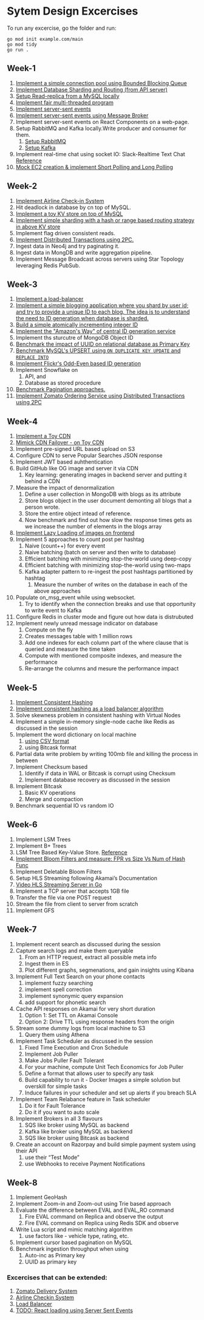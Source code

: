 # Sytem Design Excercises
To run any excercise, go the folder and run: 
```
go mod init example.com/main
go mod tidy
go run .
```
## Week-1
1. [Implement a simple connection pool using Bounded Blocking Queue](./05-connection-pool/)
2. [Implement Database Sharding and Routing (from API server)](./07-sharding/)
3. [Setup Read-replica from a MySQL locally](./12-mysql-read-replica/)
4. [Implement fair multi-threaded program](./08-multi-thread-program/)
5. [Implement server-sent events](./09-basic-server-sent-events/)
5. [Implement server-sent events using Message Broker](./10-broker-server-sent-event/)
5. Implement server-sent events on React Components on a web-page.
6. Setup RabbitMQ and Kafka locally.Write producer and consumer for them.
    1. [Setup RabbitMQ](./13A-rabbitmq/)
    2. [Setup Kafka](./13B-kafka/)
7. Implement real-time chat using socket IO: Slack-Realtime Text Chat [Reference](https://github.com/socketio/socket.io-chat-platform)
8. [Mock EC2 creation & implement Short Polling and Long Polling](./16-long-short-polling/)
 
## Week-2
1. [Implement Airline Check-in System](./14-airline-checkin-system/)
1. Hit deadlock in database by cn top of MySQL.
1. [Implement a toy KV store on top of MySQL](./15A-kvstore-mysql/)
1. [Implement simple sharding with a hash or range based routing strategy in above KV store](./15B-kvstore-hash-mysql/)
1. Implement flag driven consistent reads.
1. [Implement Distributed Transactions using 2PC.](./21-zomato-two-phase-commit/)
1. Ingest data in Neo4j and try paginating it.
1. Ingest data in MongDB and write aggregation pipeline.
1. Implement Message Broadcast across servers using Star Topology leveraging Redis PubSub.

## Week-3
1. [Implement a load-balancer](./20-load-balancer/)
1. [Implement a simple blogging application where you shard by user id; and try to provide a unique ID to each blog. The idea is to understand the need to ID generation when database is sharded.](./24-blog/)
1. [Build a simple atomically incrementing integer ID](./19-atomic-int-ID/)
1. [Implement the "Amazon's Way" of central ID generation service](./22-ID-generation-amazon/)
1. Implement ths sturcutre of MongoDB Object ID
1. [Benchmark the impact of UUID on relational database as Primary Key](./18-benchmark-primarykey/)
1. [Benchmark MySQL's UPSERT using `ON DUPLICATE KEY UPDATE` and `REPLACE INTO`](./17-benchmark-mysql-upsert/)
1. [Implement Flickr's Odd-Even based ID generation](./31-ID-flickr-odd-even/)
1. Implement Snowflake on
    1. API, and
    1. Database as stored procedure
1. [Benchmark Pagination approaches.](./23-benchmark-pagination/)
1. [Implement Zomato Ordering Service using Distributed Transactions using 2PC](./21-zomato-two-phase-commit/)

## Week-4

1. [Implement a Toy CDN](./25A-toy-cdn/)
1. [Mimick CDN Failover - on Toy CDN](./25B-toy-cdn-wid-failover/)
1. Implement pre-signed URL based upload on S3
1. Configure CDN to serve Popular Searches JSON response
1. Implement JWT based auhthentication
1. Build GitHub like OG image and server it via CDN
    1. Key learning: generating images in backend server and putting it behind a CDN
1. Measure the impact of denormalization
    1. Define a user collection in MongoDB with blogs as its attribute
    1. Store blogs object in the user document demonting all blogs that a person wrote.
    1. Store the entire object intead of reference.
    1. Now benchmark and find out how slow the response times gets as we increase the number of elements in the blogs array
1. [Implement Lazy Loading of images on frontend](./26-lazyloading/)
1. Implement 5 approaches to count post per hashtag
    1. Naive (count++) for every event
    1. Naive batching (batch on server and then write to database)
    1. Efficient batching with minimizing stop-the-world usng deep-copy
    1. Efficient batching with minimizing stop-the-world using two-maps
    1. Kafka adapter pattern to re-ingest the post hashtags partitioned by hashtag
        1. Measure the number of writes on the database in each of the above approaches
1. Populate on_msg_event while using websocket.
    1. Try to identify when the connection breaks and use that opportunity to write event to Kafka
1. Configure Redis in cluster mode and figure out how data is distrubuted
1. Implement newly unread message indicator on database
    1. Compute on the fly
    1. Creates messages table with 1 million rows
    1. Add one indexes for each column part of the where clause that is queried and measure the time taken
    1. Compute with mentioned composite indexes, and measure the performance
    1. Re-arrange the columns and mesure the performance impact

## Week-5
1. [Implement Consistent Hashing](./27A-consistent-hashing/)
1. [Implement consistent hashing as a load balancer algorithm](./20A-load-balancer-consistenthash/)
1. Solve skewness problem in consistent hashing with Virtual Nodes
1. Implement a simple in-memory single-node cache like Redis as discussed in the session
1. Implement the word dictionary on local machine
    1. [using CSV format](./28-word-dictionary-csv/)
    1. using Bitcask format
1. Partial data write problem by writing 100mb file and killing the process in between
1. Implement Checksum based
    1. Identify if data in WAL or Bitcask is corrupt using Checksum
    1. Implement database recovery as discussed in the session
1. Implement Bitcask
    1. Basic KV operations
    1. Merge and compaction
1. Benchmark sequential IO vs random IO

## Week-6
1. Implement LSM Trees
1. Implement B+ Trees
1. LSM Tree Based Key-Value Store. [Reference](http://daslab.seas.harvard.edu/classes/cs265/project.html)
1. [Implement Bloom Filters and measure: FPR vs Size Vs Num of Hash Func](./29-bloom-filters/)
1. Implement Deletable Bloom Filters
1. Setup HLS Streaming following Akamai’s Documentation
1. [Video HLS Streaming Server in Go](./30-hls-video-stream/)
1. Implement a TCP server that accepts 1GB file
1. Transfer the file via one POST request
1. Stream the file from client to server from scratch
1. Implement GFS


## Week-7
1. Implement recent search as discussed during the session
1. Capture search logs and make them queryable
    1. From an HTTP request, extract all possible meta info
    1. Ingest them in ES
    1. Plot different graphs, segmenations, and gain insights using Kibana
1. Implement Full Text Search on your phone contacts
    1. implement fuzzy searching
    1. implement spell correction
    1. implement synonymic query expansion
    1. add support for phonetic search
1. Cache API responses on Akamai for very short duration
    1. Option 1: Set TTL on Akamai Console
    1. Option 2: Drive TTL using response headers from the origin
1. Stream some dummy logs from local machine to S3
    1. Query them using Athena
1. Implement Task Scheduler as discussed in the session
    1. Fixed Time Execution and Cron Schedule
    1. Implement Job Puller
    1. Make Jobs Puller Fault Tolerant
    1. For your machine, compute Unit Tech Economics for Job Puller
    1. Define a format that allows user to specify any task
    1. Build capability to run it - Docker Images a simple solution but overskill for simple tasks
    1. Induce failures in your scheduler and set up alerts if you breach SLA
1. Implement Team Relabance feature in Task scheduler
    1. Do it for Fault Tolerance
    1. Do it if you want to auto scale
1. Implement Brokers in all 3 flavours
    1. SQS like broker using MySQL as backend
    1. Kafka like broker using MySQL as backend
    1. SQS like broker using Bitcask as backend
1. Create an account on Razorpay and build simple payment system using their API
    1. use their “Test Mode”
    1. use Webhooks to receive Payment Notifications

## Week-8
1. Implement GeoHash
1. Implement Zoom-in and Zoom-out using Trie based approach
1. Evaluate the difference between EVAL and EVAL_RO command
    1. Fire EVAL command on Replica and observe the output
    1. Fire EVAL command on Replica using Redis SDK and observe
1. Write Lua script and mimic matching algorithm
    1. use factors like - vehicle type, rating, etc.
1. Implement cursor based pagination on MySQL
1. Benchmark ingestion throughput when using
    1. Auto-inc as Primary key
    1. UUID as primary key

### Excercises that can be extended:
1. [Zomato Delivery System](./21-zomato-two-phase-commit/)
2. [Airline Checkin System](./14-airline-checkin-system/)
3. [Load Balancer](./20-load-balancer/)
4. [TODO: React loading using Server Sent Events](./10-broker-server-sent-event/)